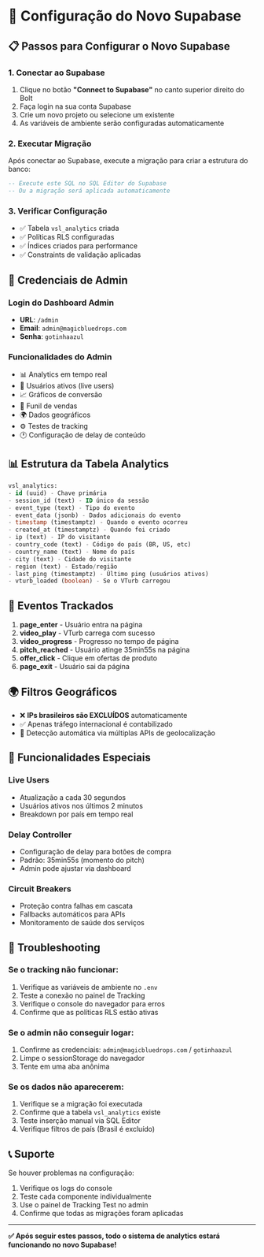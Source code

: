 # 🚀 Configuração do Novo Supabase

## 📋 Passos para Configurar o Novo Supabase

### 1. Conectar ao Supabase
1. Clique no botão **"Connect to Supabase"** no canto superior direito do Bolt
2. Faça login na sua conta Supabase
3. Crie um novo projeto ou selecione um existente
4. As variáveis de ambiente serão configuradas automaticamente

### 2. Executar Migração
Após conectar ao Supabase, execute a migração para criar a estrutura do banco:

```sql
-- Execute este SQL no SQL Editor do Supabase
-- Ou a migração será aplicada automaticamente
```

### 3. Verificar Configuração
- ✅ Tabela `vsl_analytics` criada
- ✅ Políticas RLS configuradas
- ✅ Índices criados para performance
- ✅ Constraints de validação aplicadas

## 🔐 Credenciais de Admin

### Login do Dashboard Admin
- **URL**: `/admin`
- **Email**: `admin@magicbluedrops.com`
- **Senha**: `gotinhaazul`

### Funcionalidades do Admin
- 📊 Analytics em tempo real
- 👥 Usuários ativos (live users)
- 📈 Gráficos de conversão
- 🎯 Funil de vendas
- 🌍 Dados geográficos
- ⚙️ Testes de tracking
- 🕐 Configuração de delay de conteúdo

## 📊 Estrutura da Tabela Analytics

```sql
vsl_analytics:
- id (uuid) - Chave primária
- session_id (text) - ID único da sessão
- event_type (text) - Tipo do evento
- event_data (jsonb) - Dados adicionais do evento
- timestamp (timestamptz) - Quando o evento ocorreu
- created_at (timestamptz) - Quando foi criado
- ip (text) - IP do visitante
- country_code (text) - Código do país (BR, US, etc)
- country_name (text) - Nome do país
- city (text) - Cidade do visitante
- region (text) - Estado/região
- last_ping (timestamptz) - Último ping (usuários ativos)
- vturb_loaded (boolean) - Se o VTurb carregou
```

## 🎯 Eventos Trackados

1. **page_enter** - Usuário entra na página
2. **video_play** - VTurb carrega com sucesso
3. **video_progress** - Progresso no tempo de página
4. **pitch_reached** - Usuário atinge 35min55s na página
5. **offer_click** - Clique em ofertas de produto
6. **page_exit** - Usuário sai da página

## 🌍 Filtros Geográficos

- ❌ **IPs brasileiros são EXCLUÍDOS** automaticamente
- ✅ Apenas tráfego internacional é contabilizado
- 🔄 Detecção automática via múltiplas APIs de geolocalização

## 🔧 Funcionalidades Especiais

### Live Users
- Atualização a cada 30 segundos
- Usuários ativos nos últimos 2 minutos
- Breakdown por país em tempo real

### Delay Controller
- Configuração de delay para botões de compra
- Padrão: 35min55s (momento do pitch)
- Admin pode ajustar via dashboard

### Circuit Breakers
- Proteção contra falhas em cascata
- Fallbacks automáticos para APIs
- Monitoramento de saúde dos serviços

## 🚨 Troubleshooting

### Se o tracking não funcionar:
1. Verifique as variáveis de ambiente no `.env`
2. Teste a conexão no painel de Tracking
3. Verifique o console do navegador para erros
4. Confirme que as políticas RLS estão ativas

### Se o admin não conseguir logar:
1. Confirme as credenciais: `admin@magicbluedrops.com` / `gotinhaazul`
2. Limpe o sessionStorage do navegador
3. Tente em uma aba anônima

### Se os dados não aparecerem:
1. Verifique se a migração foi executada
2. Confirme que a tabela `vsl_analytics` existe
3. Teste inserção manual via SQL Editor
4. Verifique filtros de país (Brasil é excluído)

## 📞 Suporte

Se houver problemas na configuração:
1. Verifique os logs do console
2. Teste cada componente individualmente
3. Use o painel de Tracking Test no admin
4. Confirme que todas as migrações foram aplicadas

---

**✅ Após seguir estes passos, todo o sistema de analytics estará funcionando no novo Supabase!**